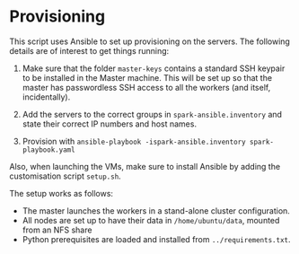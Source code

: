 # Provisioning

This script uses Ansible to set up provisioning on the servers. The
following details are of interest to get things running:

1. Make sure that the folder `master-keys` contains a standard SSH
keypair to be installed in the Master machine. This will be set up so
that the master has passwordless SSH access to all the workers (and
itself, incidentally). 

2. Add the servers to the correct groups in `spark-ansible.inventory`
and state their correct IP numbers and host names.

3. Provision with `ansible-playbook -ispark-ansible.inventory spark-playbook.yaml`

Also, when launching the VMs, make sure to install Ansible by adding the
customisation script `setup.sh`.

The setup works as follows:
- The master launches the workers in a stand-alone cluster configuration.
- All nodes are set up to have their data in `/home/ubuntu/data`,
  mounted from an NFS share
- Python prerequisites are loaded and installed from
  `../requirements.txt`.
